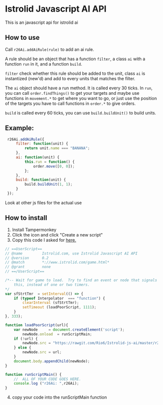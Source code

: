 # Istrolid Javascript AI API
This is an javascript api for istrolid ai

## How to use
Call `r26Ai.addAiRule(rule)` to add an ai rule.

A rule should be an object that has a function `filter`, a
class `ai` with a function `run` in it, and a function `build`.

`filter` check whether this rule should be added to the unit,
class `ai` is instantized (new'd) and add to every units that matches
the filter.

The `ai` object should have a run method. It is called every 30 ticks.
In `run`, you can call `order.findThings()` to get your targets
and maybe use functions in `movement.*` to get where you want to go, or just
use the position of the targets you have to call functions in `order.*`
to give orders.

`build` is called every 60 ticks, you can use `build.buildUnit()` to
build units.

## Example:
```javascript
 r26Ai.addAiRule({
     filter: function(unit) {
         return unit.name === "BANANA";
     },
     ai: function(unit) {
         this.run = function() {
             order.move([0, 0]);
         };
     },
     build: function(unit) {
         build.buildUnit(1, 1);
     }
 });
```

Look at other js files for the actual use

## How to install

1. Install Tampermonkey
2. Click the icon and click "Create a new script"
3. Copy this code I asked for [here.](https://stackoverflow.com/users/7497164/f4tornado)
```javascript
// ==UserScript==
// @name         Istrolid.com, use Istrolid Javascript AI API
// @version      0.2
// @match        *://www.istrolid.com/game.html*
// @grant        none
// ==/UserScript==

/*-- Wait for game to load.  Try to find an event or node that signals
    this, instead of one or two timers.
*/
var sfStrtTmr  = setInterval(() => {
    if (typeof Interpolator  === "function") {
        clearInterval (sfStrtTmr);
        setTimeout (loadPoorScript, 1111);
    }
}, 333);

function loadPoorScript(url){
    var newNode     = document.createElement('script');
        newNode.onload  = runScriptMain;
    if (!url) {
        newNode.src = "https://rawgit.com/Rio6/Istrolid-js-ai/master/r26Ai.js";
    } else {
        newNode.src = url;
    }
    document.body.appendChild(newNode);
}

function runScriptMain() {
    //  ALL OF YOUR CODE GOES HERE.
    console.log ("r26Ai: ",r26Ai);
}
```

4. copy your code into the runScriptMain function
